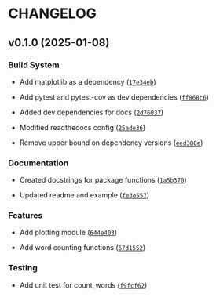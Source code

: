 # CHANGELOG


## v0.1.0 (2025-01-08)

### Build System

- Add matplotlib as a dependency
  ([`17e34eb`](https://github.com/TomasBeuzen/pycountss/commit/17e34ebe9a75fa0968bb1dc0f5e526be4ef58b59))

- Add pytest and pytest-cov as dev dependencies
  ([`ff868c6`](https://github.com/TomasBeuzen/pycountss/commit/ff868c61353ad59e06f1638337573489dba26e76))

- Added dev dependencies for docs
  ([`2d76037`](https://github.com/TomasBeuzen/pycountss/commit/2d760373bf2f88834affde38bfd09bd076f46340))

- Modified readthedocs config
  ([`25ade36`](https://github.com/TomasBeuzen/pycountss/commit/25ade365f2cda15e9617cb24b0037ca4750bcca2))

- Remove upper bound on dependency versions
  ([`eed388e`](https://github.com/TomasBeuzen/pycountss/commit/eed388eb339ff899b46c9eb53974f97e50ee8090))

### Documentation

- Created docstrings for package functions
  ([`1a5b370`](https://github.com/TomasBeuzen/pycountss/commit/1a5b370c60261c33d013931f1ee421a431679e1b))

- Updated readme and example
  ([`fe3e557`](https://github.com/TomasBeuzen/pycountss/commit/fe3e557d268823d82a85fa978b52d378766e567a))

### Features

- Add plotting module
  ([`644e403`](https://github.com/TomasBeuzen/pycountss/commit/644e403248177294e81be1464f554f408fc92e57))

- Add word counting functions
  ([`57d1552`](https://github.com/TomasBeuzen/pycountss/commit/57d1552a2f58e0ed4cb15262e4b8dc76fe83c1dd))

### Testing

- Add unit test for count_words
  ([`f9fcf62`](https://github.com/TomasBeuzen/pycountss/commit/f9fcf6258561e9a642c3be09760170c639fe4713))
